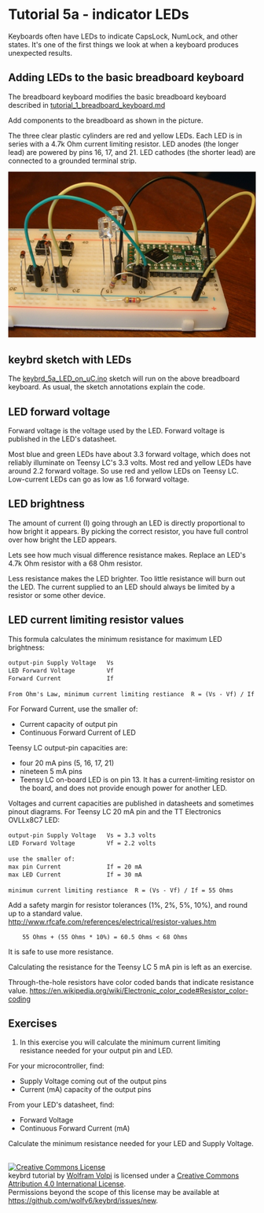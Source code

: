 Tutorial 5a - indicator LEDs
============================
Keyboards often have LEDs to indicate CapsLock, NumLock, and other states.
It's one of the first things we look at when a keyboard produces unexpected results.

Adding LEDs to the basic breadboard keyboard
--------------------------------------------
The breadboard keyboard modifies the basic breadboard keyboard described in [tutorial_1_breadboard_keyboard.md](tutorial_1_breadboard_keyboard.md)

Add components to the breadboard as shown in the picture.

The three clear plastic cylinders are red and yellow LEDs.
Each LED is in series with a 4.7k Ohm current limiting resistor.
LED anodes (the longer lead) are powered by pins 16, 17, and 21.
LED cathodes (the shorter lead) are connected to a grounded terminal strip.

!["LEDs"](keybrd_5_LEDs/LEDs_back.JPG "LEDs")

keybrd sketch with LEDs
-----------------------
The [keybrd_5a_LED_on_uC.ino](keybrd_5a_LED_on_uC/keybrd_5a_LED_on_uC.ino) sketch will run on the above breadboard keyboard.
As usual, the sketch annotations explain the code.

LED forward voltage
-------------------
Forward voltage is the voltage used by the LED.
Forward voltage is published in the LED's datasheet.

Most blue and green LEDs have about 3.3 forward voltage, which does not reliably illuminate on Teensy LC's 3.3 volts.
Most red and yellow LEDs have around 2.2 forward voltage.
So use red and yellow LEDs on Teensy LC.
Low-current LEDs can go as low as 1.6 forward voltage.

LED brightness
--------------
The amount of current (I) going through an LED is directly proportional to how bright it appears.
By picking the correct resistor, you have full control over how bright the LED appears.

Lets see how much visual difference resistance makes.
Replace an LED's 4.7k Ohm resistor with a 68 Ohm resistor.

Less resistance makes the LED brighter.
Too little resistance will burn out the LED.
The current supplied to an LED should always be limited by a resistor or some other device.

LED current limiting resistor values
------------------------------------
This formula calculates the minimum resistance for maximum LED brightness:
```
output-pin Supply Voltage   Vs
LED Forward Voltage         Vf
Forward Current             If

From Ohm's Law, minimum current limiting restiance  R = (Vs - Vf) / If
```

For Forward Current, use the smaller of: 
* Current capacity of output pin
* Continuous Forward Current of LED

Teensy LC output-pin capacities are:
* four 20 mA pins (5, 16, 17, 21)
* nineteen 5 mA pins
* Teensy LC on-board LED is on pin 13.
  It has a current-limiting resistor on the board, and does not provide enough power for another LED.

Voltages and current capacities are published in datasheets and sometimes pinout diagrams.
For Teensy LC 20 mA pin and the TT Electronics OVLLx8C7 LED:
```
output-pin Supply Voltage   Vs = 3.3 volts
LED Forward Voltage         Vf = 2.2 volts

use the smaller of:
max pin Current             If = 20 mA
max LED Current             If = 30 mA

minimum current limiting restiance  R = (Vs - Vf) / If = 55 Ohms
```
Add a safety margin for resistor tolerances (1%, 2%, 5%, 10%), and round up to a standard value.
 http://www.rfcafe.com/references/electrical/resistor-values.htm

```
    55 Ohms + (55 Ohms * 10%) = 60.5 Ohms < 68 Ohms
```
It is safe to use more resistance.

Calculating the resistance for the Teensy LC 5 mA pin is left as an exercise.

Through-the-hole resistors have color coded bands that indicate resistance value.
 https://en.wikipedia.org/wiki/Electronic_color_code#Resistor_color-coding

Exercises
---------
1) In this exercise you will calculate the minimum current limiting resistance needed for your output pin and LED.

For your microcontroller, find:
* Supply Voltage coming out of the output pins
* Current (mA) capacity of the output pins

From your LED's  datasheet, find:
* Forward Voltage
* Continuous Forward Current (mA)

Calculate the minimum resistance needed for your LED and Supply Voltage.

<br>
<a rel="license" href="https://creativecommons.org/licenses/by/4.0/"><img alt="Creative Commons License" style="border-width:0" src="https://licensebuttons.net/l/by/4.0/88x31.png" /></a><br /><span xmlns:dct="http://purl.org/dc/terms/" property="dct:title">keybrd tutorial</span> by <a xmlns:cc="https://creativecommons.org/ns" href="https://github.com/wolfv6/keybrd" property="cc:attributionName" rel="cc:attributionURL">Wolfram Volpi</a> is licensed under a <a rel="license" href="https://creativecommons.org/licenses/by/4.0/">Creative Commons Attribution 4.0 International License</a>.<br />Permissions beyond the scope of this license may be available at <a xmlns:cc="https://creativecommons.org/ns" href="https://github.com/wolfv6/keybrd/issues/new" rel="cc:morePermissions">https://github.com/wolfv6/keybrd/issues/new</a>.
